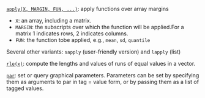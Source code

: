 [`apply(X, MARGIN, FUN, ...)`](https://www.rdocumentation.org/packages/base/versions/3.6.2/topics/apply): apply functions over array margins

- `X`: an array, including a matrix.
- `MARGIN`: the subscripts over which the function will be applied.For a matrix 1 indicates rows, 2 indicates columns.
- `FUN`: the function tobe applied, e.g., `mean`, `sd`, `quantile`

Several other variants: `sapply` (user-friendly version) and `lapply` (list)

[`rle(x)`](https://www.rdocumentation.org/packages/base/versions/3.6.2/topics/rle): compute the lengths and values of runs of equal values in a vector.

[`par`](https://www.rdocumentation.org/packages/graphics/versions/3.6.2/topics/par): set or query graphical parameters. Parameters can be set by specifying them as arguments to par in tag = value form, or by passing them as a list of tagged values.
